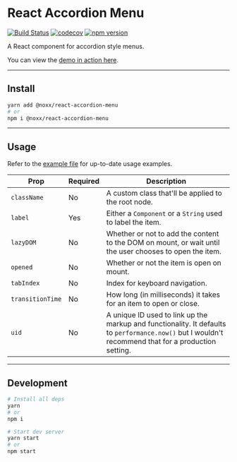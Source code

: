 # React Accordion Menu

[![Build Status](https://travis-ci.org/the0neWhoKnocks/react.accordion-menu.svg?branch=master)](https://travis-ci.org/the0neWhoKnocks/react.accordion-menu)
[![codecov](https://codecov.io/gh/the0neWhoKnocks/react.accordion-menu/branch/master/graph/badge.svg)](https://codecov.io/gh/the0neWhoKnocks/react.accordion-menu)
[![npm version](https://badge.fury.io/js/%40noxx%2Freact-accordion-menu.svg?cb=1)](https://badge.fury.io/js/%40noxx%2Freact-accordion-menu)

A React component for accordion style menus.

You can view the [demo in action here](https://the0newhoknocks.github.io/react.accordion-menu/).

---

## Install

```sh
yarn add @noxx/react-accordion-menu
# or
npm i @noxx/react-accordion-menu
```

---

## Usage

Refer to the [example file](example/src/index.js) for up-to-date usage examples.

| Prop             | Required | Description |
| ---------------- | -------- | ----------- |
| `className`      | No       | A custom class that'll be applied to the root node. |
| `label`          | Yes      | Either a `Component` or a `String` used to label the item. |
| `lazyDOM`        | No       | Whether or not to add the content to the DOM on mount, or wait until the user chooses to open the item. |
| `opened`         | No       | Whether or not the item is open on mount. |
| `tabIndex`       | No       | Index for keyboard navigation. |
| `transitionTime` | No       | How long (in milliseconds) it takes for an item to open or close. |
| `uid`            | No       | A unique ID used to link up the markup and functionality. It defaults to `performance.now()` but I wouldn't recommend that for a production setting. |

---

## Development

```sh
# Install all deps
yarn
# or
npm i

# Start dev server
yarn start
# or
npm start
```
